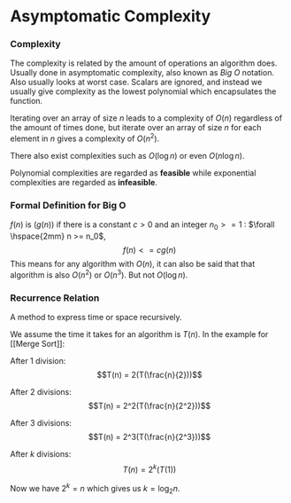 # Asymptomatic Complexity
### Complexity 
The complexity is related by the amount of operations an algorithm does. Usually done in asymptomatic complexity, also known as *Big O* notation. Also usually looks at worst case. Scalars are ignored, and instead we usually give complexity as the lowest polynomial which encapsulates the function.

Iterating over an array of size $n$ leads to a complexity of $O(n)$ regardless of the amount of times done, but iterate over an array of size $n$ for each element in $n$ gives a complexity of $O(n^2)$.

There also exist complexities such as $O (\log n)$ or even $O (n\log n)$.

Polynomial complexities are regarded as **feasible** while exponential complexities are regarded as **infeasible**.

### Formal Definition for Big O
$f(n)$ is $(g(n))$ if there is a constant $c > 0$ and an integer $n_0 >= 1$ : $\forall \hspace{2mm} n >= n_0$,
$$f(n) <= cg(n)$$
This means for any algorithm with $O(n)$, it can also be said that that algorithm is also $O(n^2)$ or $O(n^3)$. But not $O(\log n)$.


### Recurrence Relation
A method to express time or space recursively.

We assume the time it takes for an algorithm is $T(n)$.
In the example for [[Merge Sort]]:

After 1 division:
$$T(n) = 2(T(\frac{n}{2}))$$

After 2 divisions:
$$T(n) = 2^2(T(\frac{n}{2^2}))$$

After 3 divisions:
$$T(n) = 2^3(T(\frac{n}{2^3}))$$

After $k$ divisions:
$$T(n) = 2^k(T(1))$$

Now we have $2^k = n$ which gives us $k = \log_2 n$.

